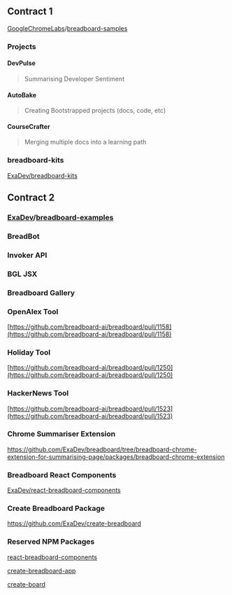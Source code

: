 ## Contract 1

[GoogleChromeLabs](https://github.com/GoogleChromeLabs)/[breadboard-samples](https://github.com/GoogleChromeLabs/breadboard-samples)

### Projects

#### DevPulse

> Summarising Developer Sentiment

#### AutoBake

> Creating Bootstrapped projects (docs, code, etc)

#### CourseCrafter

> Merging multiple docs into a learning path

### breadboard-kits
[ExaDev/breadboard-kits](https://github.com/ExaDev/breadboard-kits)

## Contract 2

### [ExaDev](https://github.com/ExaDev)/[breadboard-examples](https://github.com/ExaDev/breadboard-examples)

### BreadBot

### Invoker API

### BGL JSX

### Breadboard Gallery

### OpenAlex Tool

[https://github.com/breadboard-ai/breadboard/pull/1158](https://github.com/breadboard-ai/breadboard/pull/1158)

### Holiday Tool

[https://github.com/breadboard-ai/breadboard/pull/1250](https://github.com/breadboard-ai/breadboard/pull/1250)

### HackerNews Tool

[https://github.com/breadboard-ai/breadboard/pull/1523](https://github.com/breadboard-ai/breadboard/pull/1523)

### Chrome Summariser Extension

https://github.com/ExaDev/breadboard/tree/breadboard-chrome-extension-for-summarising-page/packages/breadboard-chrome-extension

### Breadboard React Components

[ExaDev/react-breadboard-components](https://github.com/ExaDev/react-breadboard-components)

### Create Breadboard Package

https://github.com/ExaDev/create-breadboard

### Reserved NPM Packages

[react-breadboard-components](https://www.npmjs.com/package/react-breadboard-components)

[create-breadboard-app](https://www.npmjs.com/package/create-breadboard-app)

[create-board](https://www.npmjs.com/package/create-board)
